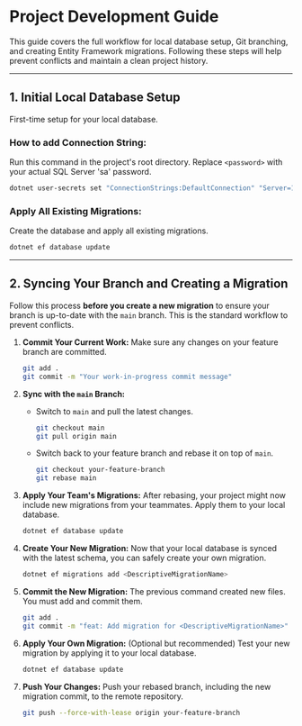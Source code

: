 
# Project Development Guide

This guide covers the full workflow for local database setup, Git branching, and creating Entity Framework migrations. Following these steps will help prevent conflicts and maintain a clean project history.

---

## 1. Initial Local Database Setup

First-time setup for your local database.

### How to add Connection String:

Run this command in the project's root directory. Replace `<password>` with your actual SQL Server 'sa' password.

```bash
dotnet user-secrets set "ConnectionStrings:DefaultConnection" "Server=127.0.0.1,1433;Database=budgetbay_local;User Id=sa;Password=<password>;TrustServerCertificate=True;"
```

### Apply All Existing Migrations:

Create the database and apply all existing migrations.

```bash
dotnet ef database update
```

-----

## 2\. Syncing Your Branch and Creating a Migration

Follow this process **before you create a new migration** to ensure your branch is up-to-date with the `main` branch. This is the standard workflow to prevent conflicts.

1.  **Commit Your Current Work:** Make sure any changes on your feature branch are committed.

    ```bash
    git add .
    git commit -m "Your work-in-progress commit message"
    ```

2.  **Sync with the `main` Branch:**

      * Switch to `main` and pull the latest changes.
        ```bash
        git checkout main
        git pull origin main
        ```
      * Switch back to your feature branch and rebase it on top of `main`.
        ```bash
        git checkout your-feature-branch
        git rebase main
        ```

3.  **Apply Your Team's Migrations:** After rebasing, your project might now include new migrations from your teammates. Apply them to your local database.

    ```bash
    dotnet ef database update
    ```

4.  **Create Your New Migration:** Now that your local database is synced with the latest schema, you can safely create your own migration.

    ```bash
    dotnet ef migrations add <DescriptiveMigrationName>
    ```

5.  **Commit the New Migration:** The previous command created new files. You must add and commit them.

    ```bash
    git add .
    git commit -m "feat: Add migration for <DescriptiveMigrationName>"
    ```

6.  **Apply Your Own Migration:** (Optional but recommended) Test your new migration by applying it to your local database.

    ```bash
    dotnet ef database update
    ```

7.  **Push Your Changes:** Push your rebased branch, including the new migration commit, to the remote repository.

    ```bash
    git push --force-with-lease origin your-feature-branch
    ```